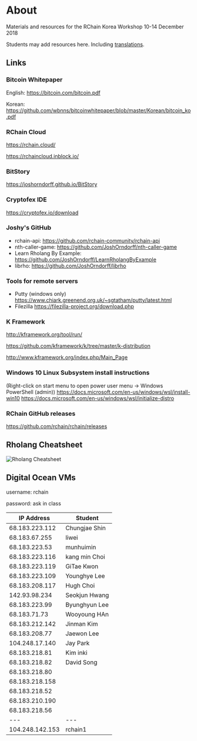 About
======
Materials and resources for the RChain Korea Workshop 10-14 December 2018

Students may add resources here. Including [translations](translations.md).

Links
-------------------
### Bitcoin Whitepaper
English: https://bitcoin.com/bitcoin.pdf

Korean: https://github.com/wbnns/bitcoinwhitepaper/blob/master/Korean/bitcoin_ko.pdf

### RChain Cloud

https://rchain.cloud/

https://rchaincloud.inblock.io/

### BitStory
https://joshorndorff.github.io/BitStory

### Cryptofex IDE
https://cryptofex.io/download

### Joshy's GitHub
* rchain-api: https://github.com/rchain-community/rchain-api
* nth-caller-game: https://github.com/JoshOrndorff/nth-caller-game
* Learn Rholang By Example: https://github.com/JoshOrndorff/LearnRholangByExample
* librho: https://github.com/JoshOrndorff/librho

### Tools for remote servers
* Putty (windows only) https://www.chiark.greenend.org.uk/~sgtatham/putty/latest.html
* Filezilla https://filezilla-project.org/download.php

### K Framework
http://kframework.org/tool/run/

https://github.com/kframework/k/tree/master/k-distribution

http://www.kframework.org/index.php/Main_Page

### Windows 10 Linux Subsystem install instructions
(Right-click on start menu to open power user menu -> Windows PowerShell (admin))
https://docs.microsoft.com/en-us/windows/wsl/install-win10
https://docs.microsoft.com/en-us/windows/wsl/initialize-distro

### RChain GitHub releases
https://github.com/rchain/rchain/releases

Rholang Cheatsheet
------------------
![Rholang Cheatsheet](RholangCheatSheet.png)

Digital Ocean VMs
------------------
username: rchain

password: ask in class


| IP Address | Student |
| --- | --- |
| 68.183.223.112 | Chungjae Shin |
| 68.183.67.255 | liwei |
| 68.183.223.53 | munhuimin |
| 68.183.223.116 | kang min Choi |
| 68.183.223.119 | GiTae Kwon |
| 68.183.223.109 | Younghye Lee |
| 68.183.208.117 | Hugh Choi |
| 142.93.98.234 | Seokjun Hwang |
| 68.183.223.99 | Byunghyun Lee |
| 68.183.71.73 | Wooyoung HAn |
| 68.183.212.142 | Jinman Kim |
| 68.183.208.77 | Jaewon Lee |
| 104.248.17.140 | Jay Park |
| 68.183.218.81 | Kim inki |
| 68.183.218.82 | David Song |
| 68.183.218.80 | |
| 68.183.218.158 | |
| 68.183.218.52 | |
| 68.183.210.190 | |
| 68.183.218.56 |  |
| --- | --- |
| 104.248.142.153 | rchain1 |
